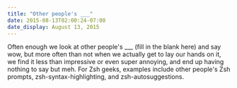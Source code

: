 ```yaml
---
title: "Other people's ___"
date: 2015-08-13T02:00:24-07:00
date_display: August 13, 2015
---
```


Often enough we look at other people's ___ (fill in the blank here) and say wow, but more often than not when we actually get to lay our hands on it, we find it less than impressive or even super annoying, and end up having nothing to say but meh. For Zsh geeks, examples include other people's Zsh prompts<a href="https://github.com/chauncey-garrett/zsh-prompt-garrett" style="text-decoration: none">,</a> zsh-syntax-highlighting, and zsh-autosuggestions.
